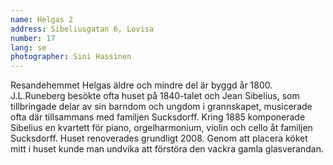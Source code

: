 ```yaml
---
name: Helgas 2
address: Sibeliusgatan 6, Lovisa
number: 17
lang: se
photographer: Sini Hassinen
---
```

Resandehemmet Helgas äldre och mindre del är byggd år 1800. J.L.Runeberg besökte ofta huset på 1840-talet och Jean Sibelius, som tillbringade delar av sin barndom och ungdom i grannskapet, musicerade ofta där tillsammans med familjen Sucksdorff. Kring 1885 komponerade Sibelius en kvartett för piano, orgelharmonium, violin och cello åt familjen Sucksdorff. Huset renoverades grundligt 2008. Genom att placera köket mitt i huset kunde man undvika att förstöra den vackra gamla glasverandan.
